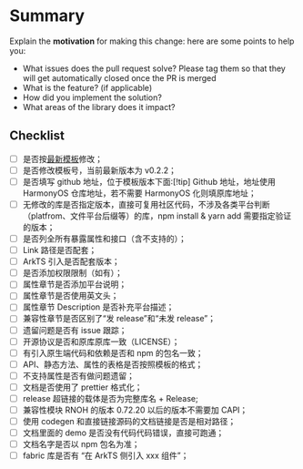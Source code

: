 <!-- Thanks for submitting a pull request! We appreciate you spending the time to work on these changes. Please follow the template so that the reviewers can easily understand what the code changes affect -->

# Summary

Explain the **motivation** for making this change: here are some points to help you:

- What issues does the pull request solve? Please tag them so that they will get automatically closed once the PR is merged
- What is the feature? (if applicable)
- How did you implement the solution?
- What areas of the library does it impact?

## Checklist

<!-- 检查项, 请自行排查并打钩, 通过: [X] -->

- [ ] 是否按[最新模板](../zh-cn/model.md)修改；
- [ ] 是否修改模板号，当前最新版本为 v0.2.2；
- [ ] 是否填写 github 地址，位于模板版本下面:[!tip] Github 地址，地址使用 HarmonyOS 仓库地址，若不需要 HarmonyOS 化则填原库地址；
- [ ] 无修改的库是否指定版本，直接可复用社区代码，不涉及各类平台判断（platfrom、文件平台后缀等）的库，npm install & yarn add 需要指定验证的版本；
- [ ] 是否列全所有暴露属性和接口（含不支持的）；
- [ ] Link 路径是否配套；
- [ ] ArkTS 引入是否配套版本；
- [ ] 是否添加权限限制（如有）；
- [ ] 属性章节是否添加平台说明；
- [ ] 属性章节是否使用英文头；
- [ ] 属性章节 Description 是否补充平台描述；
- [ ] 兼容性章节是否区别了“发 release”和“未发 release”；
- [ ] 遗留问题是否有 issue 跟踪；
- [ ] 开源协议是否和原库原库一致（LICENSE）；
- [ ] 有引入原生端代码和依赖是否和 npm 的包名一致；
- [ ] API、静态方法、属性的表格是否按照模板的格式；
- [ ] 不支持属性是否有做问题遗留；
- [ ] 文档是否使用了 prettier 格式化；
- [ ] release 超链接的载体是否为完整库名 + Release;
- [ ] 兼容性模块 RNOH 的版本 0.72.20 以后的版本不需要加 CAPI；
- [ ] 使用 codegen 和直接链接源码的文档链接是否是相对路径；
- [ ] 文档里面的 demo 是否没有代码代码错误，直接可跑通；
- [ ] 文档名字是否以 npm 包名为准；
- [ ] fabric 库是否有 “在 ArkTS 侧引入 xxx 组件”；
